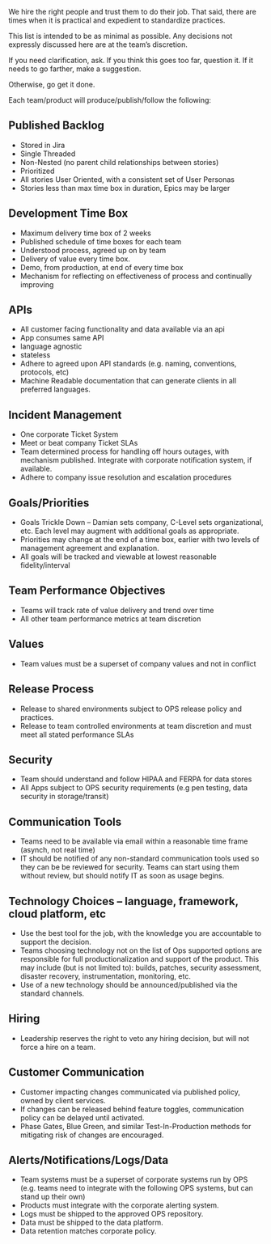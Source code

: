 
We hire the right people and trust them to do their job.   That said, there are times when it is practical and expedient to standardize practices. 

This list is intended to be as minimal as possible.  Any decisions not expressly discussed here are at the team’s discretion. 

If you need clarification, ask.  If you think this goes too far, question it. If it needs to go farther, make a suggestion.

Otherwise, go get it done. 

Each team/product will produce/publish/follow the following:


## Published Backlog
- Stored in Jira
- Single Threaded
- Non-Nested (no parent child relationships between stories)
- Prioritized
- All stories User Oriented, with a consistent set of User Personas
- Stories less than max time box in duration, Epics may be larger
 

## Development Time Box
- Maximum delivery time box of 2 weeks
- Published schedule of time boxes for each team
- Understood process, agreed up on by team
- Delivery of value every time box.
- Demo, from production, at end of every time box
- Mechanism for reflecting on effectiveness of process and continually improving
 

## APIs
- All customer facing functionality and data available via an api
- App consumes same API
- language agnostic
- stateless
- Adhere to agreed upon API standards (e.g. naming, conventions, protocols, etc)
- Machine Readable documentation that can generate clients in all preferred languages.
 

## Incident Management
- One corporate Ticket System
- Meet or beat company Ticket SLAs
- Team determined process for handling off hours outages, with mechanism published.  Integrate with corporate notification system, if available.
- Adhere to company issue resolution and escalation procedures
 

## Goals/Priorities
- Goals Trickle Down – Damian sets company, C-Level sets organizational, etc.  Each level may augment with additional goals as appropriate.
- Priorities may change at the end of a time box, earlier with two levels of management agreement and explanation.
- All goals will be tracked and viewable at lowest reasonable fidelity/interval
 

## Team Performance Objectives
- Teams will track rate of value delivery and trend over time
- All other team performance metrics at team discretion
 

## Values
- Team values must be a superset of company values and not in conflict
 

## Release Process
- Release to shared environments subject to OPS release policy and practices.
- Release to team controlled environments at team discretion and must meet all stated performance SLAs
 

## Security
- Team should understand and follow HIPAA and FERPA for data stores
- All Apps subject to OPS security requirements (e.g pen testing, data security in storage/transit)
 

## Communication Tools
- Teams need to be available via email within a reasonable time frame (asynch, not real time)
- IT should be notified of any non-standard communication tools used so they can be be reviewed for security. Teams can start using them without review, but should notify IT as soon as usage begins.
 

## Technology Choices – language, framework, cloud platform, etc
- Use the best tool for the job, with the knowledge you are accountable to support the decision.
- Teams choosing technology not on the list of Ops supported options are responsible for full productionalization and support of the product.   This may include (but is not limited to): builds, patches, security assessment, disaster recovery, instrumentation, monitoring, etc.
- Use of a new technology should be announced/published via the standard channels.
 

## Hiring
- Leadership reserves the right to veto any hiring decision, but will not force a hire on a team.
 

## Customer Communication
- Customer impacting changes communicated via published policy, owned by client services.
- If changes can be released behind feature toggles, communication policy can be delayed until activated.
- Phase Gates, Blue Green, and similar Test-In-Production methods for mitigating risk of changes are encouraged.
 

## Alerts/Notifications/Logs/Data
- Team systems must be a superset of corporate systems run by OPS (e.g. teams need to integrate with the following OPS systems, but can stand up their own)
- Products must integrate with the corporate alerting system.
- Logs must be shipped to the approved OPS repository.
- Data must be shipped to the data platform.
- Data retention matches corporate policy.
